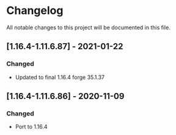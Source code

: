 # Changelog
All notable changes to this project will be documented in this file.

## [1.16.4-1.11.6.87] - 2021-01-22
### Changed
 - Updated to final 1.16.4 forge 35.1.37
 
## [1.16.4-1.11.6.86] - 2020-11-09
### Changed
 - Port to 1.16.4